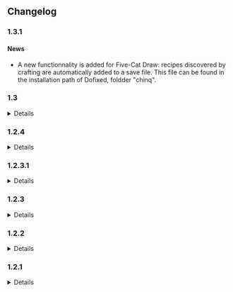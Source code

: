 ## Changelog

### <a id="1.3.1"></a>1.3.1

#### News

- A new functionnality is added for Five-Cat Draw: recipes discovered by crafting are automatically added to a save file. This file can be found in the installation path of Dofixed, foldder "chinq".


### <a id="1.3"></a>1.3
<details markdown="1">

#### News

- Compatibility with 2.59 Dofus version
- Dofixed can now send anonymous data on the mobs to our partner Dofensive. Data telemetry can be disabled using an option in the "Autre" tab.

#### Fix

- Characters are now correctly rendered in the replay files

#### Regression

- Due to major changes in Dofus in 2.59, all fight functionalities of Dofixed are now broken. We will work to repair these features.
</details>

### <a id="1.2.4"></a>1.2.4
<details markdown="1">

#### Fix

- The Flash renderer is back. Renderings reappear in the timeline, replays and the voice chat window.
</details>

### <a id="1.2.3.1"></a>1.2.3.1
<details markdown="1">

#### Improvements

- DoFensive module is back to its former glory (with images)
</details>

### <a id="1.2.3"></a>1.2.3
<details markdown="1">

#### Improvements

- Compatibility with 2.58.3.3

#### Fix

- Discord invitations do not link to a restricted channel anymore
- Image rendering requiring Flash has been disabled pending to find a new solution
</details>

### <a id="1.2.2"></a>1.2.2
<details markdown="1">

#### Improvements

- Compatibility with 2.58
</details>


### <a id="1.2.1"></a>1.2.1
<details markdown="1">

Changelog before 1.2.2 were not translated in english, sorry
</details>
